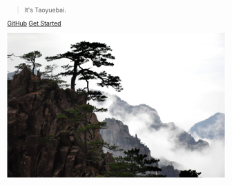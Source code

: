 <!-- _coverpage.md -->

> It's Taoyuebai.


[GitHub](https://github.com/vipcjm888/)
[Get Started](README.md)

![](_media/nature-3329358_1920.jpg)